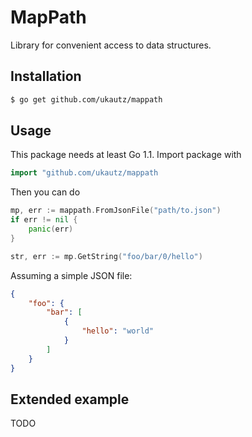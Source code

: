 # MapPath

Library for convenient access to data structures.

## Installation

```bash
$ go get github.com/ukautz/mappath
```

## Usage

This package needs at least Go 1.1. Import package with

```go
import "github.com/ukautz/mappath
```

Then you can do

```go
mp, err := mappath.FromJsonFile("path/to.json")
if err != nil {
    panic(err)
}

str, err := mp.GetString("foo/bar/0/hello")
```

Assuming a simple JSON file:

```json
{
    "foo": {
        "bar": [
            {
                "hello": "world"
            }
        ]
    }
}
```

## Extended example

TODO

